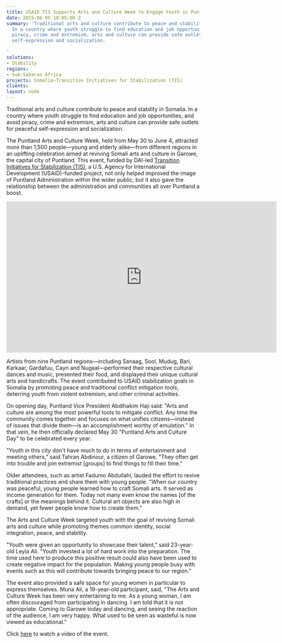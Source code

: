 ```yaml
---
title: USAID TIS Supports Arts and Culture Week to Engage Youth in Puntland
date: 2015-06-05 18:05:00 Z
summary: 'Traditional arts and culture contribute to peace and stability in Somalia.
  In a country where youth struggle to find education and job opportunities, and avoid
  piracy, crime and extremism, arts and culture can provide safe outlets for peaceful
  self-expression and socialization.

'
solutions:
- Stability
regions:
- Sub-Saharan Africa
projects: Somalia—Transition Initiatives for Stabilization (TIS)
clients: 
layout: node
---
```


Traditional arts and culture contribute to peace and stability in Somalia. In a country where youth struggle to find education and job opportunities, and avoid piracy, crime and extremism, arts and culture can provide safe outlets for peaceful self-expression and socialization.

The Puntland Arts and Culture Week, held from May 30 to June 4, attracted more than 1,500 people—young and elderly alike—from different regions in an uplifting celebration aimed at reviving Somali arts and culture in Garowe, the capital city of Puntland. This event, funded by DAI-led [Transition Initiatives for Stabilization (TIS)][1], a U.S. Agency for International Development (USAID)-funded project, not only helped improved the image of Puntland Administration within the wider public, but it also gave the relationship between the administration and communities all over Puntland a boost.

<iframe allowfullscreen="" frameborder="0" height="394" mozallowfullscreen="" msallowfullscreen="" oallowfullscreen="" src="https://www.flickr.com/photos/daiglobal/18492697661/in/set-72157654074583105/player/" webkitallowfullscreen="" width="703"></iframe>

Artists from nine Puntland regions—including Sanaag, Sool, Mudug, Bari, Karkaar, Gardafuu, Cayn and Nugaal—performed their respective cultural dances and music, presented their food, and displayed their unique cultural arts and handicrafts. The event contributed to USAID stabilization goals in Somalia by promoting peace and traditional conflict mitigation tools, deterring youth from violent extremism, and other criminal activities.

On opening day, Puntland Vice President Abdihakim Haji said: "Arts and culture are among the most powerful tools to mitigate conflict. Any time the community comes together and focuses on what unifies citizens—instead of issues that divide them—is an accomplishment worthy of emulation." In that vein, he then officially declared May 30 "Puntland Arts and Culture Day" to be celebrated every year.

"Youth in this city don't have much to do in terms of entertainment and meeting others," said Tahran Abdinour, a citizen of Garowe. "They often get into trouble and join extremist [groups] to find things to fill their time."

Older attendees, such as artist Fadumo Abdullahi, lauded the effort to revive traditional practices and share them with young people. "When our country was peaceful, young people learned how to craft Somali arts. It served as income generation for them. Today not many even know the names [of the crafts] or the meanings behind it. Cultural art objects are also high in demand, yet fewer people know how to create them."

The Arts and Culture Week targeted youth with the goal of reviving Somali arts and culture while promoting themes common identity, social integration, peace, and stability.

"Youth were given an opportunity to showcase their talent," said 23-year-old Leyla Ali. "Youth invested a lot of hard work into the preparation. The time used here to produce this positive result could also have been used to create negative impact for the population. Making young people busy with events such as this will contribute towards bringing peace to our region."

The event also provided a safe space for young women in particular to express themselves. Muna Ali, a 19-year-old participant, said, "The Arts and Culture Week has been very entertaining to me. As a young woman, I am often discouraged from participating in dancing. I am told that it is not appropriate. Coming to Garowe today and dancing, and seeing the reaction of the audience, I am very happy. What used to be seen as wasteful is now viewed as educational."

Click [here][2] to watch a video of the event.

[1]: /our-work/projects/somalia-transition-initiatives-stabilization-tis
[2]: https://www.youtube.com/watch?v=GtlIak-VpNU&feature=youtu.be
